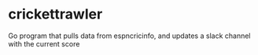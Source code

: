 # crickettrawler
Go program that pulls data from espncricinfo, and updates a slack channel with the current score
